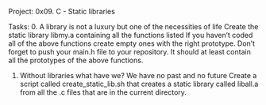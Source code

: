 Project: 0x09. C - Static libraries

Tasks:
0. A library is not a luxury but one of the necessities of life
Create the static library libmy.a containing all the functions listed
If you haven’t coded all of the above functions create empty ones with the right prototype.
Don’t forget to push your main.h file to your repository. It should at least contain all the prototypes of the above functions.

1. Without libraries what have we? We have no past and no future
Create a script called create_static_lib.sh that creates a static library called liball.a from all the .c files that are in the current directory.
